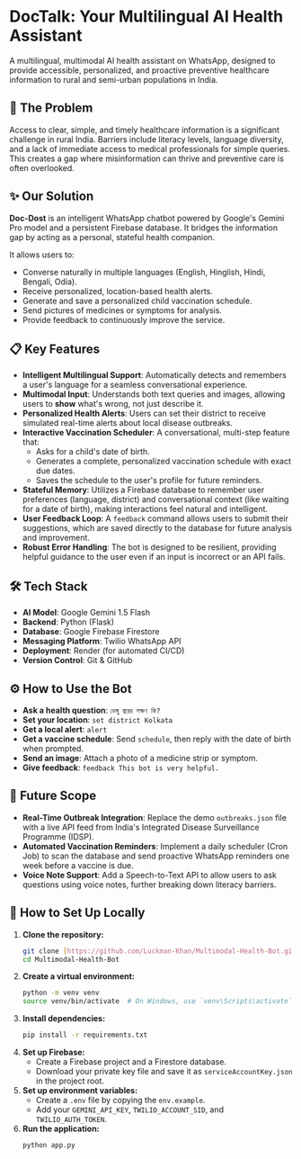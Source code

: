 # DocTalk: Your Multilingual AI Health Assistant

A multilingual, multimodal AI health assistant on WhatsApp, designed to provide accessible, personalized, and proactive preventive healthcare information to rural and semi-urban populations in India.

## 🚀 The Problem

Access to clear, simple, and timely healthcare information is a significant challenge in rural India. Barriers include literacy levels, language diversity, and a lack of immediate access to medical professionals for simple queries. This creates a gap where misinformation can thrive and preventive care is often overlooked.

## ✨ Our Solution

**Doc-Dost** is an intelligent WhatsApp chatbot powered by Google's Gemini Pro model and a persistent Firebase database. It bridges the information gap by acting as a personal, stateful health companion.

It allows users to:
-   Converse naturally in multiple languages (English, Hinglish, Hindi, Bengali, Odia).
-   Receive personalized, location-based health alerts.
-   Generate and save a personalized child vaccination schedule.
-   Send pictures of medicines or symptoms for analysis.
-   Provide feedback to continuously improve the service.

## 📋 Key Features

-   **Intelligent Multilingual Support**: Automatically detects and remembers a user's language for a seamless conversational experience.
-   **Multimodal Input**: Understands both text queries and images, allowing users to **show** what's wrong, not just describe it.
-   **Personalized Health Alerts**: Users can set their district to receive simulated real-time alerts about local disease outbreaks.
-   **Interactive Vaccination Scheduler**: A conversational, multi-step feature that:
    -   Asks for a child's date of birth.
    -   Generates a complete, personalized vaccination schedule with exact due dates.
    -   Saves the schedule to the user's profile for future reminders.
-   **Stateful Memory**: Utilizes a Firebase database to remember user preferences (language, district) and conversational context (like waiting for a date of birth), making interactions feel natural and intelligent.
-   **User Feedback Loop**: A `feedback` command allows users to submit their suggestions, which are saved directly to the database for future analysis and improvement.
-   **Robust Error Handling**: The bot is designed to be resilient, providing helpful guidance to the user even if an input is incorrect or an API fails.

## 🛠️ Tech Stack

-   **AI Model**: Google Gemini 1.5 Flash
-   **Backend**: Python (Flask)
-   **Database**: Google Firebase Firestore
-   **Messaging Platform**: Twilio WhatsApp API
-   **Deployment**: Render (for automated CI/CD)
-   **Version Control**: Git & GitHub

## ⚙️ How to Use the Bot

-   **Ask a health question**: `ডেঙ্গু জ্বরের লক্ষণ কি?`
-   **Set your location**: `set district Kolkata`
-   **Get a local alert**: `alert`
-   **Get a vaccine schedule**: Send `schedule`, then reply with the date of birth when prompted.
-   **Send an image**: Attach a photo of a medicine strip or symptom.
-   **Give feedback**: `feedback This bot is very helpful.`

## 🔮 Future Scope

-   **Real-Time Outbreak Integration**: Replace the demo `outbreaks.json` file with a live API feed from India's Integrated Disease Surveillance Programme (IDSP).
-   **Automated Vaccination Reminders**: Implement a daily scheduler (Cron Job) to scan the database and send proactive WhatsApp reminders one week before a vaccine is due.
-   **Voice Note Support**: Add a Speech-to-Text API to allow users to ask questions using voice notes, further breaking down literacy barriers.

## 🔧 How to Set Up Locally

1.  **Clone the repository:**
    ```bash
    git clone [https://github.com/Luckman-Khan/Multimodal-Health-Bot.git](https://github.com/Luckman-Khan/Multimodal-Health-Bot.git)
    cd Multimodal-Health-Bot
    ```
2.  **Create a virtual environment:**
    ```bash
    python -m venv venv
    source venv/bin/activate  # On Windows, use `venv\Scripts\activate`
    ```
3.  **Install dependencies:**
    ```bash
    pip install -r requirements.txt
    ```
4.  **Set up Firebase:**
    -   Create a Firebase project and a Firestore database.
    -   Download your private key file and save it as `serviceAccountKey.json` in the project root.
5.  **Set up environment variables:**
    -   Create a `.env` file by copying the `env.example`.
    -   Add your `GEMINI_API_KEY`, `TWILIO_ACCOUNT_SID`, and `TWILIO_AUTH_TOKEN`.
6.  **Run the application:**
    ```bash
    python app.py
    ```

